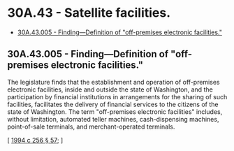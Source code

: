 # 30A.43 - Satellite facilities.
* [30A.43.005 - Finding—Definition of "off-premises electronic facilities."](#30a43005---findingdefinition-of-off-premises-electronic-facilities)
## 30A.43.005 - Finding—Definition of "off-premises electronic facilities."
The legislature finds that the establishment and operation of off-premises electronic facilities, inside and outside the state of Washington, and the participation by financial institutions in arrangements for the sharing of such facilities, facilitates the delivery of financial services to the citizens of the state of Washington. The term "off-premises electronic facilities" includes, without limitation, automated teller machines, cash-dispensing machines, point-of-sale terminals, and merchant-operated terminals.

\[ [1994 c 256 § 57](http://lawfilesext.leg.wa.gov/biennium/1993-94/Pdf/Bills/Session%20Laws/Senate/6285.SL.pdf?cite=1994%20c%20256%20§%2057); \]

